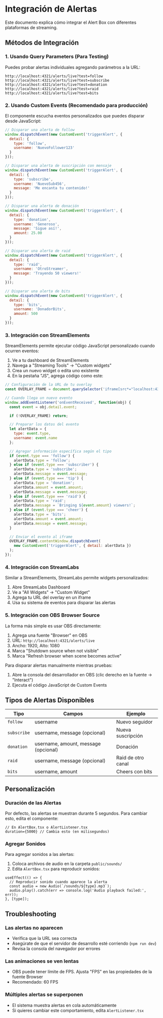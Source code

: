 # Integración de Alertas

Este documento explica cómo integrar el Alert Box con diferentes plataformas de streaming.

## Métodos de Integración

### 1. Usando Query Parameters (Para Testing)

Puedes probar alertas individuales agregando parámetros a la URL:

```
http://localhost:4321/alerts/live?test=follow
http://localhost:4321/alerts/live?test=subscribe
http://localhost:4321/alerts/live?test=donation
http://localhost:4321/alerts/live?test=raid
http://localhost:4321/alerts/live?test=bits
```

### 2. Usando Custom Events (Recomendado para producción)

El componente escucha eventos personalizados que puedes disparar desde JavaScript:

```javascript
// Disparar una alerta de follow
window.dispatchEvent(new CustomEvent('triggerAlert', {
  detail: {
    type: 'follow',
    username: 'NuevoFollower123'
  }
}));

// Disparar una alerta de suscripción con mensaje
window.dispatchEvent(new CustomEvent('triggerAlert', {
  detail: {
    type: 'subscribe',
    username: 'NuevoSub456',
    message: 'Me encanta tu contenido!'
  }
}));

// Disparar una alerta de donación
window.dispatchEvent(new CustomEvent('triggerAlert', {
  detail: {
    type: 'donation',
    username: 'Generoso',
    message: 'Sigue así!',
    amount: 25.00
  }
}));

// Disparar una alerta de raid
window.dispatchEvent(new CustomEvent('triggerAlert', {
  detail: {
    type: 'raid',
    username: 'OtroStreamer',
    message: 'Trayendo 50 viewers!'
  }
}));

// Disparar una alerta de bits
window.dispatchEvent(new CustomEvent('triggerAlert', {
  detail: {
    type: 'bits',
    username: 'DonadorBits',
    amount: 500
  }
}));
```

### 3. Integración con StreamElements

StreamElements permite ejecutar código JavaScript personalizado cuando ocurren eventos:

1. Ve a tu dashboard de StreamElements
2. Navega a "Streaming Tools" → "Custom widgets"
3. Crea un nuevo widget o edita uno existente
4. En la pestaña "JS", agrega código como este:

```javascript
// Configuración de la URL de tu overlay
const OVERLAY_FRAME = document.querySelector('iframe[src*="localhost:4321"]');

// Cuando llega un nuevo evento
window.addEventListener('onEventReceived', function(obj) {
  const event = obj.detail.event;

  if (!OVERLAY_FRAME) return;

  // Preparar los datos del evento
  let alertData = {
    type: event.type,
    username: event.name
  };

  // Agregar información específica según el tipo
  if (event.type === 'follow') {
    alertData.type = 'follow';
  } else if (event.type === 'subscriber') {
    alertData.type = 'subscribe';
    alertData.message = event.message;
  } else if (event.type === 'tip') {
    alertData.type = 'donation';
    alertData.amount = event.amount;
    alertData.message = event.message;
  } else if (event.type === 'raid') {
    alertData.type = 'raid';
    alertData.message = `Bringing ${event.amount} viewers!`;
  } else if (event.type === 'cheer') {
    alertData.type = 'bits';
    alertData.amount = event.amount;
    alertData.message = event.message;
  }

  // Enviar el evento al iframe
  OVERLAY_FRAME.contentWindow.dispatchEvent(
    new CustomEvent('triggerAlert', { detail: alertData })
  );
});
```

### 4. Integración con StreamLabs

Similar a StreamElements, StreamLabs permite widgets personalizados:

1. Abre StreamLabs Dashboard
2. Ve a "All Widgets" → "Custom Widget"
3. Agrega tu URL del overlay en un iframe
4. Usa su sistema de eventos para disparar las alertas

### 5. Integración con OBS Browser Source

La forma más simple es usar OBS directamente:

1. Agrega una fuente "Browser" en OBS
2. URL: `http://localhost:4321/alerts/live`
3. Ancho: 1920, Alto: 1080
4. Marca "Shutdown source when not visible"
5. Marca "Refresh browser when scene becomes active"

Para disparar alertas manualmente mientras pruebas:
1. Abre la consola del desarrollador en OBS (clic derecho en la fuente → "Interact")
2. Ejecuta el código JavaScript de Custom Events

## Tipos de Alertas Disponibles

| Tipo | Campos | Ejemplo |
|------|--------|---------|
| `follow` | username | Nuevo seguidor |
| `subscribe` | username, message (opcional) | Nueva suscripción |
| `donation` | username, amount, message (opcional) | Donación |
| `raid` | username, message (opcional) | Raid de otro canal |
| `bits` | username, amount | Cheers con bits |

## Personalización

### Duración de las Alertas

Por defecto, las alertas se muestran durante 5 segundos. Para cambiar esto, edita el componente:

```tsx
// En AlertBox.tsx o AlertListener.tsx
duration={5000} // Cambia esto (en milisegundos)
```

### Agregar Sonidos

Para agregar sonidos a las alertas:

1. Coloca archivos de audio en la carpeta `public/sounds/`
2. Edita `AlertBox.tsx` para reproducir sonidos:

```tsx
useEffect(() => {
  // Reproducir sonido cuando aparece la alerta
  const audio = new Audio(`/sounds/${type}.mp3`);
  audio.play().catch(err => console.log('Audio playback failed:', err));
}, [type]);
```

## Troubleshooting

### Las alertas no aparecen
- Verifica que la URL sea correcta
- Asegúrate de que el servidor de desarrollo esté corriendo (`npm run dev`)
- Revisa la consola del navegador por errores

### Las animaciones se ven lentas
- OBS puede tener límite de FPS. Ajusta "FPS" en las propiedades de la fuente Browser
- Recomendado: 60 FPS

### Múltiples alertas se superponen
- El sistema muestra alertas en cola automáticamente
- Si quieres cambiar este comportamiento, edita `AlertListener.tsx`
